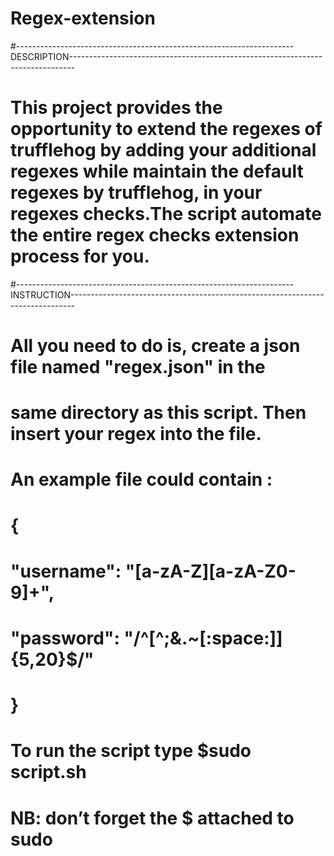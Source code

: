 # Regex-extension

#---------------------------------------------------------------------DESCRIPTION-------------------------------------------------------------------------------
# This project provides the opportunity to extend the regexes of trufflehog by adding your additional regexes while maintain the default regexes by trufflehog, in  your regexes checks.The script automate the entire regex checks extension process for you. 

#---------------------------------------------------------------------INSTRUCTION-------------------------------------------------------------------------------
#  All you need to do is, create a json file named "regex.json" in the
#  same directory as this script. Then insert your regex into the file. 
#  An example file could contain :
#
#		{
#		    "username": "[a-zA-Z][a-zA-Z0-9]+",
#			"password": "/^[^;&.~[:space:]]{5,20}$/"
#		}

# To run the script type $sudo script.sh
# NB: don’t forget the $ attached to sudo
